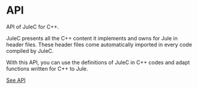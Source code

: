 # API
API of JuleC for C++.

JuleC presents all the C++ content it implements and owns for Jule in header files. These header files come automatically imported in every code compiled by JuleC.

With this API, you can use the definitions of JuleC in C++ codes and adapt functions written for C++ to Jule.

[See API](https://github.com/julelang/jule/tree/master/api)
